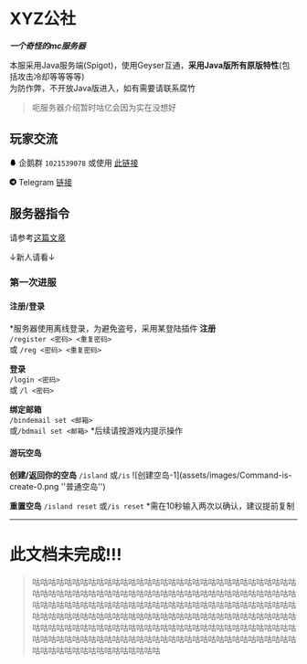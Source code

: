 # XYZ公社
***一个奇怪的mc服务器***

本服采用Java服务端(Spigot)，使用Geyser互通，**采用Java版所有原版特性**(包括攻击冷却等等等等)  
为防作弊，不开放Java版进入，如有需要请联系腐竹

> 呃服务器介绍暂时咕亿会因为实在没想好

## 玩家交流
<svg t="1618148086316" class="icon" viewBox="0 0 1024 1024" version="1.1" xmlns="http://www.w3.org/2000/svg" p-id="1144" width="12" height="12"><path d="M886.1 721.9c-5.4-67.7-41.1-143.1-55.7-181l-37.7-97.5c-1.2-40.6 10.8-133.8-52.1-250.5C677.5 76.2 551.1 65.7 527.7 64.5c-23.4-1.2-169.6-2.4-241.5 124.6s-52.5 254.3-52.5 254.3l-40.2 98.2s-18.7 44.8-34.9 99.3-32.4 140.2-16.2 157.6c16.2 17.4 74.9-79.7 80.3-88.7 0 0 4.2 46.4 15.3 70.7 8.9 19.4 30.2 67.9 73.3 105.9-20.7 6.7-70.4 24.6-77.7 43.2-9.2 23.6 7.2 26.4 35.2 28 28 1.6 162.2 5.2 226.5-3.8 0.7-0.1 1.3-0.2 2-0.3 6.3 0.2 12.2 0.3 17.9 0.3 3.6 0 7.8-0.1 12.3-0.2 0.4 0.1 0.9 0.1 1.3 0.2 64.3 9 198.6 5.4 226.5 3.8 28-1.6 44.3-4.4 35.2-28-7.4-18.9-58.5-37-78.6-43.4 6.3-5.6 12.4-11.6 18.4-18.1 72.5-79.7 66.5-130 69.5-158.8 0 0 61.1 88.1 74.3 91.1 13.2 3 17.3-10.8 12-78.5z" p-id="1145"></path></svg> 企鹅群 `1021539078` 或使用 [此链接](https://jq.qq.com/?_wv=1027&k=lzNyLxNn)  
  
<svg t="1618148362863" class="icon" viewBox="0 0 1024 1024" version="1.1" xmlns="http://www.w3.org/2000/svg" p-id="1981" width="12" height="12"><path d="M512 16C238 16 16 238 16 512s222 496 496 496 496-222 496-496S786 16 512 16z m243.6 339.8l-81.4 383.6c-6 27.2-22.2 33.8-44.8 21l-124-91.4-59.8 57.6c-6.6 6.6-12.2 12.2-25 12.2l8.8-126.2 229.8-207.6c10-8.8-2.2-13.8-15.4-5l-284 178.8-122.4-38.2c-26.6-8.4-27.2-26.6 5.6-39.4l478.2-184.4c22.2-8 41.6 5.4 34.4 39z" p-id="1982"></path></svg> Telegram [链接](https://t.me/joinchat/S3vLVCUfAokMLFHg)

## 服务器指令
请参考[这篇文章](/Commands/Commands.md)

↓新人请看↓
### 第一次进服

#### 注册/登录
*服务器使用离线登录，为避免盗号，采用某登陆插件
**注册**  
`/register <密码> <重复密码>`  
或 `/reg <密码> <重复密码>`

**登录**  
`/login <密码>`  
或 `/l <密码>`  

**绑定邮箱**   
`/bindemail set <邮箱>`  
或`/bdmail set <邮箱>`
*后续请按游戏内提示操作

#### 游玩空岛

**创建/返回你的空岛**
`/island`
或`/is`
![创建空岛-1](assets/images/Command-is-create-0.png ''普通空岛'')


**重置空岛**
`/island reset`
或`/is reset`
*需在10秒输入两次以确认，建议提前复制

---
# 此文档未完成!!!
>咕咕咕咕咕咕咕咕咕咕咕咕咕咕咕咕咕咕咕咕咕咕咕咕咕咕咕咕咕咕咕咕咕咕咕咕咕咕咕咕咕咕咕咕咕咕咕咕咕咕咕咕咕咕咕咕咕咕咕咕咕咕咕咕咕咕咕咕咕咕咕咕咕咕咕咕咕咕咕咕咕咕咕咕咕咕咕咕咕咕咕咕咕咕咕咕咕咕咕咕咕咕咕咕咕咕咕咕咕咕咕咕咕咕咕咕咕咕咕咕咕咕咕咕咕咕咕咕咕咕咕咕咕咕咕咕咕咕咕咕咕咕咕咕咕咕咕咕咕咕咕咕咕咕咕咕咕咕咕咕咕咕咕咕咕咕咕咕咕咕咕咕咕咕咕咕咕咕咕咕咕咕咕咕咕咕咕咕咕咕咕咕咕咕咕咕咕咕咕咕咕咕咕咕咕咕咕咕咕咕咕咕咕咕